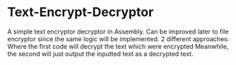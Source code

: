 # Text-Encrypt-Decryptor
A simple text encryptor decryptor in Assembly. 
Can be improved later to file encryptor since the same logic will be implemented.
2 different approaches:
Where the first code will  decrypt the text which were encrypted
Meanwhile, the second will just output the inputted text as a decrypted text.
